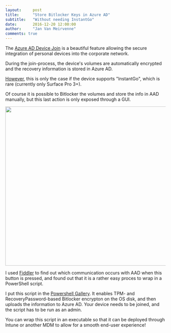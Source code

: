 ```yaml
---
layout:     post
title:      "Store Bitlocker Keys in Azure AD"
subtitle:   "Without needing InstantGo"
date:       2016-12-20 12:00:00
author:     "Jan Van Meirvenne"
comments: true
---
```


The [Azure AD Device Join](https://blogs.technet.microsoft.com/enterprisemobility/2015/05/28/azure-ad-join-on-windows-10-devices/) is a beautiful feature allowing the secure integration of personal devices into the corporate network.

During the join-process, the device's volumes are automatically encrypted and the recovery information is stored in Azure AD.

[However](https://blogs.technet.microsoft.com/home_is_where_i_lay_my_head/2016/03/14/automatic-bitlocker-on-windows-10-during-azure-ad-join/), this is only the case if the device supports "InstantGo", which is rare (currently only Surface Pro 3+).

Of course it is possible to Bitlocker the volumes and store the info in AAD manually, but this last action is only exposed through a GUI.

<img src="{{ site.url }}/assets/BitlockerAADButton.png" width="1000" height="500" />

I used [Fiddler](http://www.telerik.com/fiddler) to find out which communication occurs with AAD when this button is pressed, and found out that it is a rather easy proces to wrap in a PowerShell script.

I put this script in the [Powershell Gallery](https://www.powershellgallery.com/packages/Enable-AADBitlocker/0.0.0.2/Content/Enable-AADBitlocker.ps1). It enables TPM- and RecoveryPassword-based Bitlocker encrypton on the OS disk, and then uploads the information to Azure AD. Your device needs to be joined, and the script has to be run as an admin.

You can wrap this script in an executable so that it can be deployed through Intune or another MDM to allow for a smooth end-user experience!
